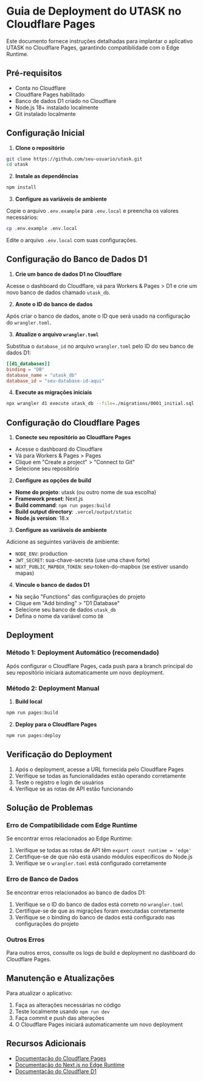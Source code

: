 # Guia de Deployment do UTASK no Cloudflare Pages

Este documento fornece instruções detalhadas para implantar o aplicativo UTASK no Cloudflare Pages, garantindo compatibilidade com o Edge Runtime.

## Pré-requisitos

- Conta no Cloudflare
- Cloudflare Pages habilitado
- Banco de dados D1 criado no Cloudflare
- Node.js 18+ instalado localmente
- Git instalado localmente

## Configuração Inicial

1. **Clone o repositório**

```bash
git clone https://github.com/seu-usuario/utask.git
cd utask
```

2. **Instale as dependências**

```bash
npm install
```

3. **Configure as variáveis de ambiente**

Copie o arquivo `.env.example` para `.env.local` e preencha os valores necessários:

```bash
cp .env.example .env.local
```

Edite o arquivo `.env.local` com suas configurações.

## Configuração do Banco de Dados D1

1. **Crie um banco de dados D1 no Cloudflare**

Acesse o dashboard do Cloudflare, vá para Workers & Pages > D1 e crie um novo banco de dados chamado `utask_db`.

2. **Anote o ID do banco de dados**

Após criar o banco de dados, anote o ID que será usado na configuração do `wrangler.toml`.

3. **Atualize o arquivo `wrangler.toml`**

Substitua o `database_id` no arquivo `wrangler.toml` pelo ID do seu banco de dados D1:

```toml
[[d1_databases]]
binding = "DB"
database_name = "utask_db"
database_id = "seu-database-id-aqui"
```

4. **Execute as migrações iniciais**

```bash
npx wrangler d1 execute utask_db --file=./migrations/0001_initial.sql
```

## Configuração do Cloudflare Pages

1. **Conecte seu repositório ao Cloudflare Pages**

- Acesse o dashboard do Cloudflare
- Vá para Workers & Pages > Pages
- Clique em "Create a project" > "Connect to Git"
- Selecione seu repositório

2. **Configure as opções de build**

- **Nome do projeto**: utask (ou outro nome de sua escolha)
- **Framework preset**: Next.js
- **Build command**: `npm run pages:build`
- **Build output directory**: `.vercel/output/static`
- **Node.js version**: 18.x

3. **Configure as variáveis de ambiente**

Adicione as seguintes variáveis de ambiente:

- `NODE_ENV`: production
- `JWT_SECRET`: sua-chave-secreta (use uma chave forte)
- `NEXT_PUBLIC_MAPBOX_TOKEN`: seu-token-do-mapbox (se estiver usando mapas)

4. **Vincule o banco de dados D1**

- Na seção "Functions" das configurações do projeto
- Clique em "Add binding" > "D1 Database"
- Selecione seu banco de dados `utask_db`
- Defina o nome da variável como `DB`

## Deployment

### Método 1: Deployment Automático (recomendado)

Após configurar o Cloudflare Pages, cada push para a branch principal do seu repositório iniciará automaticamente um novo deployment.

### Método 2: Deployment Manual

1. **Build local**

```bash
npm run pages:build
```

2. **Deploy para o Cloudflare Pages**

```bash
npm run pages:deploy
```

## Verificação do Deployment

1. Após o deployment, acesse a URL fornecida pelo Cloudflare Pages
2. Verifique se todas as funcionalidades estão operando corretamente
3. Teste o registro e login de usuários
4. Verifique se as rotas de API estão funcionando

## Solução de Problemas

### Erro de Compatibilidade com Edge Runtime

Se encontrar erros relacionados ao Edge Runtime:

1. Verifique se todas as rotas de API têm `export const runtime = 'edge'`
2. Certifique-se de que não está usando módulos específicos do Node.js
3. Verifique se o `wrangler.toml` está configurado corretamente

### Erro de Banco de Dados

Se encontrar erros relacionados ao banco de dados D1:

1. Verifique se o ID do banco de dados está correto no `wrangler.toml`
2. Certifique-se de que as migrações foram executadas corretamente
3. Verifique se o binding do banco de dados está configurado nas configurações do projeto

### Outros Erros

Para outros erros, consulte os logs de build e deployment no dashboard do Cloudflare Pages.

## Manutenção e Atualizações

Para atualizar o aplicativo:

1. Faça as alterações necessárias no código
2. Teste localmente usando `npm run dev`
3. Faça commit e push das alterações
4. O Cloudflare Pages iniciará automaticamente um novo deployment

## Recursos Adicionais

- [Documentação do Cloudflare Pages](https://developers.cloudflare.com/pages/)
- [Documentação do Next.js no Edge Runtime](https://nextjs.org/docs/app/api-reference/edge)
- [Documentação do Cloudflare D1](https://developers.cloudflare.com/d1/)
